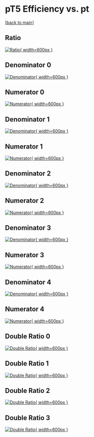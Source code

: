 # pT5 Efficiency vs. pt

[[back to main](./)]



## Ratio

[![Ratio](../mtv/var/pT5_loweta_13_-1_eff_pt.png){ width=600px }](../mtv/var/pT5_loweta_13_-1_eff_pt.pdf)

## Denominator 0

[![Denominator](../mtv/den/pT5_loweta_13_-1_eff_pt_den0.png){ width=600px }](../mtv/den/pT5_loweta_13_-1_eff_pt_den0.pdf)

## Numerator 0

[![Numerator](../mtv/num/pT5_loweta_13_-1_eff_pt_num0.png){ width=600px }](../mtv/num/pT5_loweta_13_-1_eff_pt_num0.pdf)

## Denominator 1

[![Denominator](../mtv/den/pT5_loweta_13_-1_eff_pt_den1.png){ width=600px }](../mtv/den/pT5_loweta_13_-1_eff_pt_den1.pdf)

## Numerator 1

[![Numerator](../mtv/num/pT5_loweta_13_-1_eff_pt_num1.png){ width=600px }](../mtv/num/pT5_loweta_13_-1_eff_pt_num1.pdf)

## Denominator 2

[![Denominator](../mtv/den/pT5_loweta_13_-1_eff_pt_den2.png){ width=600px }](../mtv/den/pT5_loweta_13_-1_eff_pt_den2.pdf)

## Numerator 2

[![Numerator](../mtv/num/pT5_loweta_13_-1_eff_pt_num2.png){ width=600px }](../mtv/num/pT5_loweta_13_-1_eff_pt_num2.pdf)

## Denominator 3

[![Denominator](../mtv/den/pT5_loweta_13_-1_eff_pt_den3.png){ width=600px }](../mtv/den/pT5_loweta_13_-1_eff_pt_den3.pdf)

## Numerator 3

[![Numerator](../mtv/num/pT5_loweta_13_-1_eff_pt_num3.png){ width=600px }](../mtv/num/pT5_loweta_13_-1_eff_pt_num3.pdf)

## Denominator 4

[![Denominator](../mtv/den/pT5_loweta_13_-1_eff_pt_den4.png){ width=600px }](../mtv/den/pT5_loweta_13_-1_eff_pt_den4.pdf)

## Numerator 4

[![Numerator](../mtv/num/pT5_loweta_13_-1_eff_pt_num4.png){ width=600px }](../mtv/num/pT5_loweta_13_-1_eff_pt_num4.pdf)

## Double Ratio 0

[![Double Ratio](../mtv/ratio/pT5_loweta_13_-1_eff_pt_ratio0.png){ width=600px }](../mtv/ratio/pT5_loweta_13_-1_eff_pt_ratio0.pdf)

## Double Ratio 1

[![Double Ratio](../mtv/ratio/pT5_loweta_13_-1_eff_pt_ratio1.png){ width=600px }](../mtv/ratio/pT5_loweta_13_-1_eff_pt_ratio1.pdf)

## Double Ratio 2

[![Double Ratio](../mtv/ratio/pT5_loweta_13_-1_eff_pt_ratio2.png){ width=600px }](../mtv/ratio/pT5_loweta_13_-1_eff_pt_ratio2.pdf)

## Double Ratio 3

[![Double Ratio](../mtv/ratio/pT5_loweta_13_-1_eff_pt_ratio3.png){ width=600px }](../mtv/ratio/pT5_loweta_13_-1_eff_pt_ratio3.pdf)

